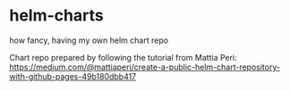 # helm-charts
how fancy, having my own helm chart repo

Chart repo prepared by following the tutorial from Mattia Peri: https://medium.com/@mattiaperi/create-a-public-helm-chart-repository-with-github-pages-49b180dbb417
